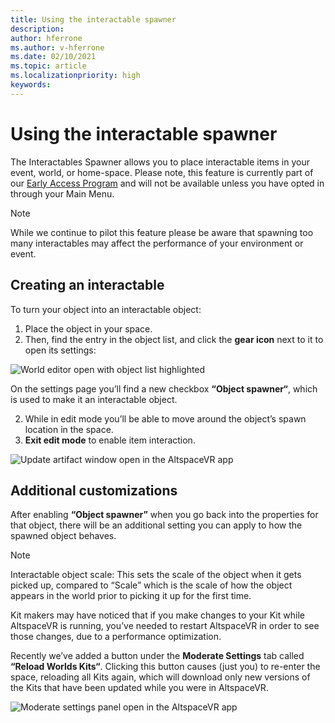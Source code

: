 ```yaml
---
title: Using the interactable spawner
description: 
author: hferrone
ms.author: v-hferrone
ms.date: 02/10/2021
ms.topic: article
ms.localizationpriority: high
keywords: 
---
```


# Using the interactable spawner

The Interactables Spawner allows you to place interactable items in your event, world, or home-space. Please note, this feature is currently part of our [Early Access Program](../world-building/early-access.md) and will not be available unless you have opted in through your Main Menu.

> [!NOTE]
> While we continue to pilot this feature please be aware that spawning too many interactables may affect the performance of your environment or event. 

## Creating an interactable

To turn your object into an interactable object:

1. Place the object in your space.
2. Then, find the entry in the object list, and click the **gear icon** next to it to open its settings:

![World editor open with object list highlighted]()

On the settings page you’ll find a new checkbox **“Object spawner“**, which is used to make it an interactable object.

2. While in edit mode you’ll be able to move around the object’s spawn location in the space.
3. **Exit edit mode** to enable item interaction.

![Update artifact window open in the AltspaceVR app]()

## Additional customizations

After enabling **“Object spawner”** when you go back into the properties for that object, there will be an additional setting you can apply to how the spawned object behaves.

> [!NOTE]
> Interactable object scale: This sets the scale of the object when it gets picked up, compared to “Scale” which is the scale of how the object appears in the world prior to picking it up for the first time.

Kit makers may have noticed that if you make changes to your Kit while AltspaceVR is running, you’ve needed to restart AltspaceVR in order to see those changes, due to a performance optimization.

Recently we’ve added a button under the **Moderate Settings** tab called **“Reload Worlds Kits“**. Clicking this button causes (just you) to re-enter the space, reloading all Kits again, which will download only new versions of the Kits that have been updated while you were in AltspaceVR.

![Moderate settings panel open in the AltspaceVR app]()